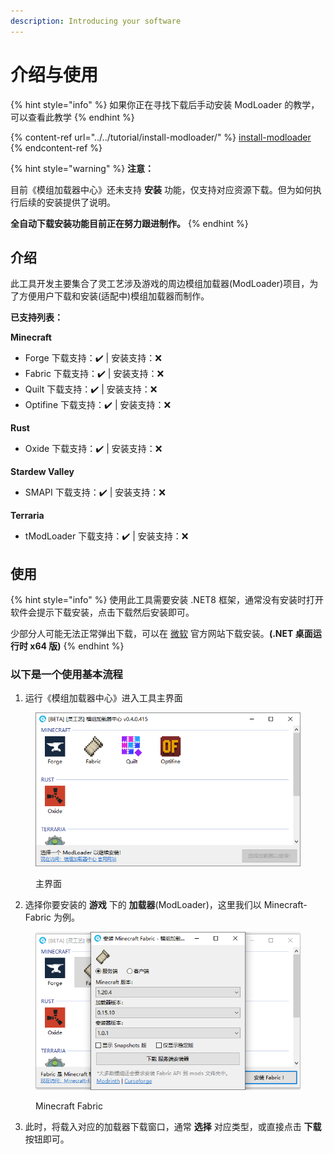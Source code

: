 ```yaml
---
description: Introducing your software
---
```


# 介绍与使用

{% hint style="info" %}
如果你正在寻找下载后手动安装 ModLoader 的教学，可以查看此教学
{% endhint %}

{% content-ref url="../../tutorial/install-modloader/" %}
[install-modloader](../../tutorial/install-modloader/)
{% endcontent-ref %}

{% hint style="warning" %}
**注意：**

目前《模组加载器中心》还未支持 **安装** 功能，仅支持对应资源下载。但为如何执行后续的安装提供了说明。

**全自动下载安装功能目前正在努力跟进制作。**
{% endhint %}

## 介绍

此工具开发主要集合了灵工艺涉及游戏的周边模组加载器(ModLoader)项目，为了方便用户下载和安装(适配中)模组加载器而制作。

**已支持列表：**

**Minecraft**

* Forge 下载支持：✔️ | 安装支持：❌
* Fabric 下载支持：✔️ | 安装支持：❌
* Quilt 下载支持：✔️ | 安装支持：❌
* Optifine 下载支持：✔️ | 安装支持：❌

**Rust**

* Oxide 下载支持：✔️ | 安装支持：❌

**Stardew Valley**

* SMAPI 下载支持：✔️ | 安装支持：❌

**Terraria**

* tModLoader 下载支持：✔️ | 安装支持：❌

## 使用

{% hint style="info" %}
使用此工具需要安装 .NET8 框架，通常没有安装时打开软件会提示下载安装，点击下载然后安装即可。

少部分人可能无法正常弹出下载，可以在 [微软](https://dotnet.microsoft.com/zh-cn/download/dotnet/8.0) 官方网站下载安装。**(.NET 桌面运行时 x64 版)**
{% endhint %}

### 以下是一个使用基本流程

1. 运行《模组加载器中心》进入工具主界面

<figure><img src="../../.gitbook/assets/modloader_center_home.png" alt=""><figcaption><p>主界面</p></figcaption></figure>

2. 选择你要安装的 **游戏** 下的 **加载器**(ModLoader)，这里我们以 Minecraft-Fabric 为例。

<figure><img src="../../.gitbook/assets/modloader_center_minecraft_fabric.png" alt=""><figcaption><p>Minecraft Fabric</p></figcaption></figure>

3. 此时，将载入对应的加载器下载窗口，通常 **选择** 对应类型，或直接点击 **下载** 按钮即可。
